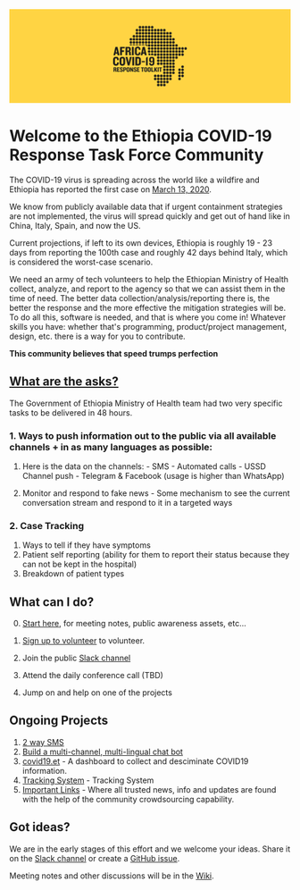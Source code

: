 <div align="center">
  <img alt="ACRT Logo" src="/media/acrt_logo.png" width="650px">
</div>

# Welcome to the Ethiopia COVID-19 Response Task Force Community

The COVID-19 virus is spreading across the world like a wildfire and Ethiopia has reported the first case on [March 13, 2020](http://www.moh.gov.et/ejcc/en/node/194). 

We know from publicly available data that if urgent containment strategies are not implemented, the virus will spread quickly and get out of hand like in China, Italy, Spain, and now the US.

Current projections, if left to its own devices, Ethiopia is roughly 19 - 23 days from reporting the 100th case and roughly 42 days behind Italy, which is considered the worst-case scenario.

We need an army of tech volunteers to help the Ethiopian Ministry of Health collect, analyze, and report to the agency so that we can assist them in the time of need. The better data collection/analysis/reporting there is, the better the response and the more effective the mitigation strategies will be. To do all this, software is needed, and that is where you come in! Whatever skills you have: whether that's programming, product/project management, design, etc. there is a way for you to contribute.

**This community believes that speed trumps perfection**

## [What are the asks?](#asks)

The Government of Ethiopia Ministry of Health team had two very specific tasks to be delivered in 48 hours.

### 1. Ways to push information out to the public via all available channels + in as many languages as possible:
  
  1. Here is the data on the channels:
    - SMS
    - Automated calls
    - USSD Channel push
    - Telegram & Facebook (usage is higher than WhatsApp)

  2. Monitor and respond to fake news
    - Some mechanism to see the current conversation stream and respond to it in a targeted ways

### 2. Case Tracking

  1. Ways to tell if they have symptoms
  2. Patient self reporting (ability for them to report their status because they can not be kept in the hospital)
  3. Breakdown of patient types

## What can I do?

0. [Start here](https://drive.google.com/drive/folders/1NZpl0kq2j6paoQ43MJfgcz16Fvby5Y29), for meeting notes, public awareness assets, etc...

1. [Sign up to volunteer](https://docs.google.com/forms/d/e/1FAIpQLSdYEaHBgkJpolgbrD3Y8ESbiDsx-WPY-S1j6hcNaq2KCthIBA/viewform) to volunteer.

2. Join the public [Slack channel](https://join.slack.com/t/ethiopia-covid19/shared_invite/zt-cot4r5m9-47YX0QorlPbJm49vLq7GhQ)

3. Attend the daily conference call (TBD)

4. Jump on and help on one of the projects

## Ongoing Projects

1. [2 way SMS](https://github.com/Ethiopia-COVID19/Covid-19-SMS)
2. [Build a multi-channel, multi-lingual chat bot](https://github.com/Ethiopia-COVID19/bot)
3. [covid19.et](https://github.com/Ethiopia-COVID19/Covid19.ET) - A dashboard to collect and desciminate COVID19 information.
4. [Tracking System](https://github.com/nabiloo19/Covid19Ethiopia "Tracking System") - Tracking System
5. [Important Links](https://github.com/nabiloo19/Covid19-Ethiopia-Links "Important Links") - Where all trusted news, info and updates are found with the help of the community crowdsourcing capability.


## Got ideas?

We are in the early stages of this effort and we welcome your ideas. Share it on the [Slack channel](https://join.slack.com/t/ethiopia-covid19/shared_invite/zt-cot4r5m9-47YX0QorlPbJm49vLq7GhQ) or create a [GitHub issue](https://github.com/Ethiopia-COVID19/community/issues). 

Meeting notes and other discussions will be in the [Wiki](https://github.com/Ethiopia-COVID19/community/wiki).
